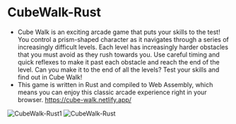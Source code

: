 # CubeWalk-Rust
- Cube Walk is an exciting arcade game that puts your skills to the test! You control a prism-shaped character as it navigates through a series of increasingly difficult levels. Each level has increasingly harder obstacles that you must avoid as they rush towards you. Use careful timing and quick reflexes to make it past each obstacle and reach the end of the level. Can you make it to the end of all the levels? Test your skills and find out in Cube Walk! 
- This game is written in Rust and compiled to Web Assembly, which means you can enjoy this classic arcade experience right in your browser. https://cube-walk.netlify.app/

![CubeWalk-Rust1](https://user-images.githubusercontent.com/96303137/218092658-585fb973-f0a8-4474-a060-240a38eb8c9c.png)
![CubeWalk-Rust](https://user-images.githubusercontent.com/96303137/218092053-aaecacde-f84a-40e5-99f4-e77f4f9839f8.png)
